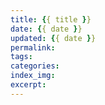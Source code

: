 ```yaml
---
title: {{ title }}
date: {{ date }}
updated: {{ date }}
permalink:
tags:
categories:
index_img:
excerpt:
---
```

